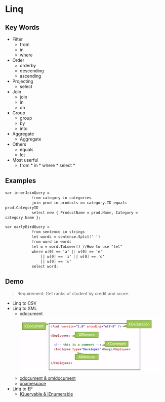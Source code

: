 # Linq    

## Key Words    
+ Filter       
    - from
    - in   
    - where
+ Order       
    - orderby     
    - descending    
    - ascending     
+ Projecting        
    - select      
+ Join       
    - join      
    - in      
    - on     
+ Group      
    - group         
    - by
    - into        
+ Aggregate         
    - Aggregate      
+ Others        
    - equals   
    - let
+ Most userful   
    - from * in * where * select *

## Examples                 
```
var innerJoinQuery =
            from category in categories
            join prod in products on category.ID equals prod.CategoryID
            select new { ProductName = prod.Name, Category = category.Name };
```

```
var earlyBirdQuery =
            from sentence in strings
            let words = sentence.Split(' ')
            from word in words
            let w = word.ToLower() //How to use "let"
            where w[0] == 'a' || w[0] == 'e'
                || w[0] == 'i' || w[0] == 'o'
                || w[0] == 'u'
            select word;
```

## Demo             
> Requirement: Get ranks of student by credit and score.    

+ Linq to CSV     
+ Linq to XML                  
    - xdocument     
    ![](https://github.com/xiong-ang/LINQDemo/blob/master/XML.PNG?raw=true)
    - [xdocument & xmldocument](https://www.cnblogs.com/HQFZ/p/4788428.html)      
    - [xnamespace](http://www.w3school.com.cn/xml/xml_namespaces.asp)
+ Linq to EF          
    - [IQueryable<T> &  IEnumerable<T>](https://www.cnblogs.com/zgqys1980/p/4047315.html)
